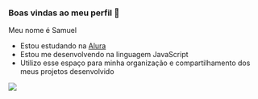 ### Boas vindas ao meu perfil 💙

Meu nome é Samuel

- Estou estudando na [Alura](https://www.alura.com.br)
- Estou me desenvolvendo na linguagem JavaScript
- Utilizo esse espaço para minha organização e compartilhamento dos meus projetos desenvolvido

![](https://media1.tenor.com/m/VtceoJc7Yl4AAAAC/ultra-instinto-ultra-instnct.gif)
